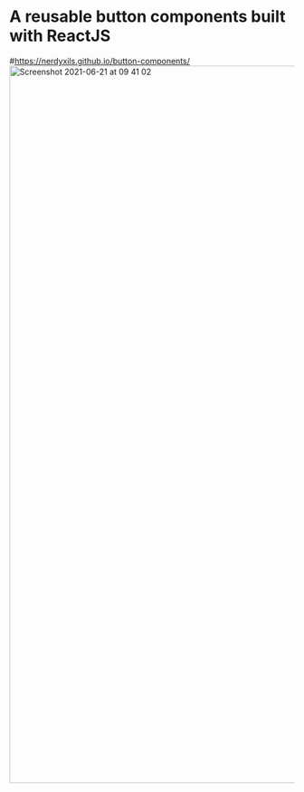 # A reusable button components built with ReactJS
#https://nerdyxils.github.io/button-components/
<img width="1268" alt="Screenshot 2021-06-21 at 09 41 02" src="https://user-images.githubusercontent.com/56302195/122733190-d9613d80-d274-11eb-97c7-c0b2a2a69607.png">
